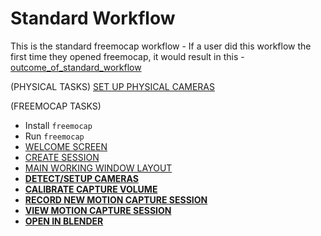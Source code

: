 # Standard Workflow

This is the standard freemocap workflow - If a user did this workflow the first time they opened freemocap, it would result in this - [outcome_of_standard_workflow](sub-workflows/outcome_of_standard_workflow.md)


(PHYSICAL TASKS) 
[SET UP PHYSICAL CAMERAS](sub-workflows/set_up_physical_cameras.md)


(FREEMOCAP TASKS)
- Install `freemocap`
- Run `freemocap`
- [WELCOME SCREEN](sub-workflows/welcome_screen.md)
- [CREATE SESSION](sub-workflows/create_session.md)
- [MAIN WORKING WINDOW LAYOUT](sub-workflows/main_working_window_layout.md)
- [**DETECT/SETUP CAMERAS**](sub-workflows/detect_setup_cameras.md)
- [**CALIBRATE CAPTURE VOLUME**](sub-workflows/calibrate_capture_volume.md)
- [**RECORD NEW MOTION CAPTURE SESSION**](sub-workflows/record_new_motion_capture_session.md)
- [**VIEW MOTION CAPTURE SESSION**](sub-workflows/view_motion_capture_session.md)
- [**OPEN IN BLENDER**](sub-workflows/open_in_blender.md)